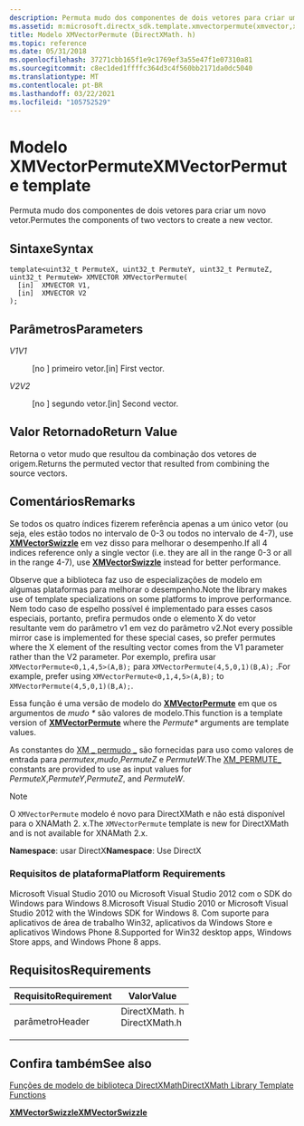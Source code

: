 ```yaml
---
description: Permuta mudo dos componentes de dois vetores para criar um novo vetor.
ms.assetid: m:microsoft.directx_sdk.template.xmvectorpermute(xmvector,xmvector)
title: Modelo XMVectorPermute (DirectXMath. h)
ms.topic: reference
ms.date: 05/31/2018
ms.openlocfilehash: 37271cbb165f1e9c1769ef3a55e47f1e07310a81
ms.sourcegitcommit: c8ec1ded1ffffc364d3c4f560bb2171da0dc5040
ms.translationtype: MT
ms.contentlocale: pt-BR
ms.lasthandoff: 03/22/2021
ms.locfileid: "105752529"
---
```

# <a name="xmvectorpermute-template"></a><span data-ttu-id="2339b-103">Modelo XMVectorPermute</span><span class="sxs-lookup"><span data-stu-id="2339b-103">XMVectorPermute template</span></span>

<span data-ttu-id="2339b-104">Permuta mudo dos componentes de dois vetores para criar um novo vetor.</span><span class="sxs-lookup"><span data-stu-id="2339b-104">Permutes the components of two vectors to create a new vector.</span></span>

## <a name="syntax"></a><span data-ttu-id="2339b-105">Sintaxe</span><span class="sxs-lookup"><span data-stu-id="2339b-105">Syntax</span></span>

``` syntax
template<uint32_t PermuteX, uint32_t PermuteY, uint32_t PermuteZ, uint32_t PermuteW> XMVECTOR XMVectorPermute(
  [in]  XMVECTOR V1,
  [in]  XMVECTOR V2
);
```

## <a name="parameters"></a><span data-ttu-id="2339b-106">Parâmetros</span><span class="sxs-lookup"><span data-stu-id="2339b-106">Parameters</span></span>

<dl> <dt>

<span data-ttu-id="2339b-107"><span id="V1"></span><span id="v1"></span>*V1*</span><span class="sxs-lookup"><span data-stu-id="2339b-107"><span id="V1"></span><span id="v1"></span>*V1*</span></span>
</dt> <dd>

<span data-ttu-id="2339b-108">\[no \] primeiro vetor.</span><span class="sxs-lookup"><span data-stu-id="2339b-108">\[in\] First vector.</span></span>

</dd> <dt>

<span data-ttu-id="2339b-109"><span id="V2"></span><span id="v2"></span>*V2*</span><span class="sxs-lookup"><span data-stu-id="2339b-109"><span id="V2"></span><span id="v2"></span>*V2*</span></span>
</dt> <dd>

<span data-ttu-id="2339b-110">\[no \] segundo vetor.</span><span class="sxs-lookup"><span data-stu-id="2339b-110">\[in\] Second vector.</span></span>

</dd> </dl>

## <a name="return-value"></a><span data-ttu-id="2339b-111">Valor Retornado</span><span class="sxs-lookup"><span data-stu-id="2339b-111">Return Value</span></span>

<span data-ttu-id="2339b-112">Retorna o vetor mudo que resultou da combinação dos vetores de origem.</span><span class="sxs-lookup"><span data-stu-id="2339b-112">Returns the permuted vector that resulted from combining the source vectors.</span></span>

## <a name="remarks"></a><span data-ttu-id="2339b-113">Comentários</span><span class="sxs-lookup"><span data-stu-id="2339b-113">Remarks</span></span>

<span data-ttu-id="2339b-114">Se todos os quatro índices fizerem referência apenas a um único vetor (ou seja, eles estão todos no intervalo de 0-3 ou todos no intervalo de 4-7), use [**XMVectorSwizzle**](xmvectorswizzle-template.md) em vez disso para melhorar o desempenho.</span><span class="sxs-lookup"><span data-stu-id="2339b-114">If all 4 indices reference only a single vector (i.e. they are all in the range 0-3 or all in the range 4-7), use [**XMVectorSwizzle**](xmvectorswizzle-template.md) instead for better performance.</span></span>

<span data-ttu-id="2339b-115">Observe que a biblioteca faz uso de especializações de modelo em algumas plataformas para melhorar o desempenho.</span><span class="sxs-lookup"><span data-stu-id="2339b-115">Note the library makes use of template specializations on some platforms to improve performance.</span></span> <span data-ttu-id="2339b-116">Nem todo caso de espelho possível é implementado para esses casos especiais, portanto, prefira permudos onde o elemento X do vetor resultante vem do parâmetro v1 em vez do parâmetro v2.</span><span class="sxs-lookup"><span data-stu-id="2339b-116">Not every possible mirror case is implemented for these special cases, so prefer permutes where the X element of the resulting vector comes from the V1 parameter rather than the V2 parameter.</span></span> <span data-ttu-id="2339b-117">Por exemplo, prefira usar `XMVectorPermute<0,1,4,5>(A,B);` para `XMVectorPermute(4,5,0,1)(B,A);` .</span><span class="sxs-lookup"><span data-stu-id="2339b-117">For example, prefer using `XMVectorPermute<0,1,4,5>(A,B);` to `XMVectorPermute(4,5,0,1)(B,A);`.</span></span>

<span data-ttu-id="2339b-118">Essa função é uma versão de modelo do [**XMVectorPermute**](/windows/win32/api/directxmath/nf-directxmath-xmvectorpermute) em que os argumentos de *mudo \** são valores de modelo.</span><span class="sxs-lookup"><span data-stu-id="2339b-118">This function is a template version of [**XMVectorPermute**](/windows/win32/api/directxmath/nf-directxmath-xmvectorpermute) where the *Permute\** arguments are template values.</span></span>

<span data-ttu-id="2339b-119">As constantes do [XM \_ permudo \_](ovw-xnamath-reference-constants.md) são fornecidas para uso como valores de entrada para *permutex*,*mudo*,*PermuteZ* e *PermuteW*.</span><span class="sxs-lookup"><span data-stu-id="2339b-119">The [XM\_PERMUTE\_](ovw-xnamath-reference-constants.md) constants are provided to use as input values for *PermuteX*,*PermuteY*,*PermuteZ*, and *PermuteW*.</span></span>

> [!Note]  
> <span data-ttu-id="2339b-120">O `XMVectorPermute` modelo é novo para DirectXMath e não está disponível para o XNAMath 2. x.</span><span class="sxs-lookup"><span data-stu-id="2339b-120">The `XMVectorPermute` template is new for DirectXMath and is not available for XNAMath 2.x.</span></span>

 

<span data-ttu-id="2339b-121">**Namespace**: usar DirectX</span><span class="sxs-lookup"><span data-stu-id="2339b-121">**Namespace**: Use DirectX</span></span>

### <a name="platform-requirements"></a><span data-ttu-id="2339b-122">Requisitos de plataforma</span><span class="sxs-lookup"><span data-stu-id="2339b-122">Platform Requirements</span></span>

<span data-ttu-id="2339b-123">Microsoft Visual Studio 2010 ou Microsoft Visual Studio 2012 com o SDK do Windows para Windows 8.</span><span class="sxs-lookup"><span data-stu-id="2339b-123">Microsoft Visual Studio 2010 or Microsoft Visual Studio 2012 with the Windows SDK for Windows 8.</span></span> <span data-ttu-id="2339b-124">Com suporte para aplicativos de área de trabalho Win32, aplicativos da Windows Store e aplicativos Windows Phone 8.</span><span class="sxs-lookup"><span data-stu-id="2339b-124">Supported for Win32 desktop apps, Windows Store apps, and Windows Phone 8 apps.</span></span>

## <a name="requirements"></a><span data-ttu-id="2339b-125">Requisitos</span><span class="sxs-lookup"><span data-stu-id="2339b-125">Requirements</span></span>



| <span data-ttu-id="2339b-126">Requisito</span><span class="sxs-lookup"><span data-stu-id="2339b-126">Requirement</span></span> | <span data-ttu-id="2339b-127">Valor</span><span class="sxs-lookup"><span data-stu-id="2339b-127">Value</span></span> |
|-------------------|------------------------------------------------------------------------------------------|
| <span data-ttu-id="2339b-128">parâmetro</span><span class="sxs-lookup"><span data-stu-id="2339b-128">Header</span></span><br/> | <dl> <span data-ttu-id="2339b-129"><dt>DirectXMath. h</dt></span><span class="sxs-lookup"><span data-stu-id="2339b-129"><dt>DirectXMath.h</dt></span></span> </dl> |



## <a name="see-also"></a><span data-ttu-id="2339b-130">Confira também</span><span class="sxs-lookup"><span data-stu-id="2339b-130">See also</span></span>

<dl> <dt>

[<span data-ttu-id="2339b-131">Funções de modelo de biblioteca DirectXMath</span><span class="sxs-lookup"><span data-stu-id="2339b-131">DirectXMath Library Template Functions</span></span>](ovw-xnamath-templates.md)
</dt> <dt>

[<span data-ttu-id="2339b-132">**XMVectorSwizzle**</span><span class="sxs-lookup"><span data-stu-id="2339b-132">**XMVectorSwizzle**</span></span>](xmvectorswizzle-template.md)
</dt> </dl>

 

 
